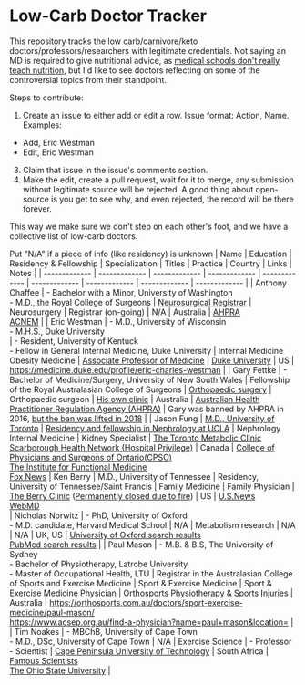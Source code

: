 # Low-Carb Doctor Tracker
This repository tracks the low carb/carnivore/keto doctors/professors/researchers with legitimate credentials. Not saying an MD is required to give nutritional advice, as [medical schools don't really teach nutrition](https://time.com/6282404/nutrition-education-doctors/), but I'd like to see doctors reflecting on some of the controversial topics from their standpoint.

Steps to contribute:
1. Create an issue to either add or edit a row. Issue format: Action, Name. Examples:
  - Add, Eric Westman
  - Edit, Eric Westman
3. Claim that issue in the issue's comments section.
4. Make the edit, create a pull request, wait for it to merge, any submission without legitimate source will be rejected. A good thing about open-source is you get to see why, and even rejected, the record will be there forever.

This way we make sure we don't step on each other's foot, and we have a collective list of low-carb doctors.

Put "N/A" if a piece of info (like residency) is unknown
| Name | Education | Residency & Fellowship | Specialization | Titles | Practice | Country | Links | Notes |
| ------------- | ------------- | ------------- | ------------- | ------------- | ------------- | ------------- | ------------- | ------------- |
| Anthony Chaffee | - Bachelor with a Minor, University of Washington<br>- M.D., the Royal College of Surgeons | [Neurosurgical Registrar](https://www.acnem.org/dr-anthony-chaffee-nem-practitioner-series/#:~:text=Dr%20Anthony%20Chaffee%2C%20Neurosurgical%20Registrar,for%20athletic%20performance%20and%20health) | Neurosurgery | Registrar (on-going) | N/A | Australia | [AHPRA](https://www.ahpra.gov.au/Registration/Registers-of-Practitioners.aspx#search-results-anchor)<br>[ACNEM](https://www.acnem.org/dr-anthony-chaffee-nem-practitioner-series/#:~:text=Dr%20Anthony%20Chaffee%2C%20Neurosurgical%20Registrar,for%20athletic%20performance%20and%20health) |
| Eric Westman | - M.D., University of Wisconsin<br>- M.H.S., Duke University<br> | - Resident, University of Kentuck<br>- Fellow in General Internal Medicine, Duke University | Internal Medicine<br>Obesity Medicine | [Associate Professor of Medicine](https://medicine.duke.edu/profile/eric-charles-westman) | [Duke University](https://medicine.duke.edu/profile/eric-charles-westman) | US | https://medicine.duke.edu/profile/eric-charles-westman |
| Gary Fettke | - Bachelor of Medicine/Surgery, University of New South Wales | Fellowship of the Royal Australasian College of Surgeons | [Orthopaedic surgery](https://www.ahpra.gov.au/Registration/Registers-of-Practitioners.aspx) | Orthopaedic surgeon | [His own clinic](https://maps.app.goo.gl/WWpgETbbQFa13Q6v5) | Australia | [Australian Health Practitioner Regulation Agency (AHPRA)](https://www.ahpra.gov.au/Registration/Registers-of-Practitioners.aspx) | Gary was banned by AHPRA in 2016, [but the ban was lifted in 2018](https://www.rnz.co.nz/national/programmes/saturday/audio/2018802393/dr-gary-fettke-fighting-the-demonisation-of-red-meat) |
| Jason Fung | [M.D., University of Toronto](https://www.foxnews.com/health/why-outdated-information-is-to-blame-for-weight-gain) | [Residency and fellowship in Nephrology at UCLA](https://www.foxnews.com/health/why-outdated-information-is-to-blame-for-weight-gain) | Nephrology<br>Internal Medicine | Kidney Specialist | [The Toronto Metabolic Clinic](https://www.torontometabolicclinic.com/)<br>[Scarborough Health Network (Hospital Privilege)](https://doctors.cpso.on.ca/DoctorDetails/Fung-Jason/0116905-70179) | Canada | [College of Physicians and Surgeons of Ontario(CPSO)](https://doctors.cpso.on.ca/DoctorDetails/Fung-Jason/0116905-70179)<br>[The Institute for Functional Medicine](https://www.ifm.org/about/profile/jason-fung-md/)<br>[Fox News](https://www.foxnews.com/health/why-outdated-information-is-to-blame-for-weight-gain)
| Ken Berry | M.D., University of Tennessee | Residency, University of Tennessee/Saint Francis | Family Medicine | Family Physician | [The Berry Clinic](https://maps.app.goo.gl/9fCwpEB41aguHTTYA) ([Permanently closed due to fire](https://thecamdenchronicle.com/berry-clinic-announces-permanent-closure-fire-investigation-is-released/)) | US | [U.S.News](https://health.usnews.com/doctors/ken-berry-243262#location)<br>[WebMD](https://doctor.webmd.com/doctor/ken-berry-7dfc74f5-26ca-49b0-8746-3454673e529c-overview)<br>
| Nicholas Norwitz | - PhD, University of Oxford<br>- M.D. candidate, Harvard Medical School | N/A | Metabolism research | N/A | N/A | UK, US | [University of Oxford search results](https://www.ox.ac.uk/search?query=nicholas%20norwitz%20)<br>[PubMed search results](https://pubmed.ncbi.nlm.nih.gov/?term=Norwitz+NG&cauthor_id=35106434) |
| Paul Mason | - M.B. & B.S, The University of Sydney<br>- Bachelor of Physiotherapy, Latrobe University<br>- Master of Occupational Health, LTU | Registrar in the Australasian College of Sports and Exercise Medicine | Sport & Exercise Medicine | Sport & Exercise Medicine Physician | [Orthosports Physiotherapy & Sports Injuries](https://maps.app.goo.gl/iRddbKuZktdRHibz8) | Australia | https://orthosports.com.au/doctors/sport-exercise-medicine/paul-mason/ <br>https://www.acsep.org.au/find-a-physician?name=paul+mason&location= |
| Tim Noakes | - MBChB, University of Cape Town<br>- M.D., DSc, University of Cape Town | N/A | Exercise Science | - Professor<br>- Scientist | [Cape Peninsula University of Technology](https://www.acsep.org.au/page/events/annual-conference/conference-2021/keynote-speakers/professor-tim-noakes#:~:text=Prof%20Noakes%20studied%20at%20the,(Med)%20in%20Exercise%20Science.) | South Africa | [Famous Scientists](https://www.famousscientists.org/tim-noakes/)<br>[The Ohio State University](https://u.osu.edu/ketodiet/speaker-bios/tim-noakes-md-phd/) |
